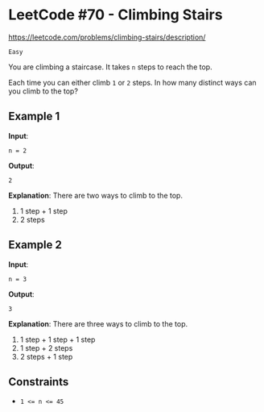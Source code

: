 # LeetCode #70 - Climbing Stairs

https://leetcode.com/problems/climbing-stairs/description/

`Easy`

You are climbing a staircase. It takes `n` steps to reach the top.

Each time you can either climb `1` or `2` steps. In how many distinct ways can you climb to the top?

## Example 1
**Input**: 
```
n = 2
```  
**Output**: 
```
2
```
**Explanation**: There are two ways to climb to the top.
1. 1 step + 1 step
2. 2 steps

## Example 2
**Input**: 
```
n = 3
```  
**Output**: 
```
3
```  
**Explanation**: There are three ways to climb to the top.
1. 1 step + 1 step + 1 step
2. 1 step + 2 steps
3. 2 steps + 1 step

## Constraints
- `1 <= n <= 45`
